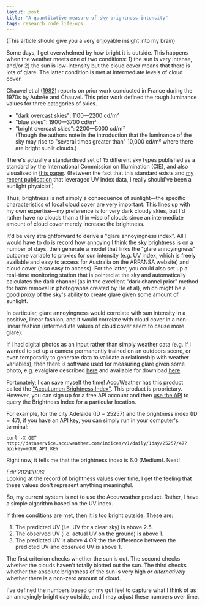 ```yaml
---  
layout: post  
title: "A quantitative measure of sky brightness intensity"  
tags: research code life-ops
---  
```


(This article should give you a very enjoyable insight into my brain)  

Some days, I get overwhelmed by how bright it is outside. This happens when the weather meets one of two conditions: 1) the sun is very intense, and/or 2) the sun is low-intensity but the cloud cover means that there is lots of glare. The latter condition is met at intermediate levels of cloud cover.  

Chauvel et al ([1982](https://journals.sagepub.com/doi/abs/10.1177/096032718201400103)) reports on prior work conducted in France during the 1970s by Aubrée and Chauvel. This prior work defined the rough luminance values for three categories of skies.  
- "dark overcast skies": 1100—2200 cd/m²  
- "blue skies": 1900—3700 cd/m²  
- "bright overcast skies": 2200—5000 cd/m²  
(Though the authors note in the introduction that the luminance of the sky may rise to "several times greater than" 10,000 cd/m² where there are bright sunlit clouds.)  

There's actually a standardised set of 15 different sky types published as a standard by the International Commission on Illumination (CIE), and also visualised in [this paper](https://www.sciencedirect.com/science/article/pii/S0038092X19312538#s0070). (Between the fact that this standard exists and [my recent publication](https://www.publish.csiro.au/sr/SR23168) that leveraged UV Index data, I really should've been a sunlight physicist!)  

Thus, brightness is not simply a consequence of sunlight—the specific characteristics of local cloud cover are very important. This lines up with my own expertise—my preference is for very dark cloudy skies, but I'd rather have no clouds than a thin wisp of clouds since an intermediate amount of cloud cover merely increase the brightness.  

It'd be very straightforward to derive a "glare annoyingness index". All I would have to do is record how annoying I think the sky brightness is on a number of days, then generate a model that links the "glare annoyingness" outcome variable to proxies for sun intensity (e.g. UV index, which is freely available and easy to access for Australia on the ARPANSA website) and cloud cover (also easy to access). For the latter, you could also set up a real-time monitoring station that is pointed at the sky and automatically calculates the dark channel (as in the excellent "dark channel prior" method for haze removal in photographs created by He et al), which might be a good proxy of the sky's ability to create glare given some amount of sunlight.  

In particular, glare annoyingness would correlate with sun intensity in a positive, linear fashion, and it would correlate with cloud cover in a non-linear fashion (intermediate values of cloud cover seem to cause more glare).  

If I had digital photos as an input rather than simply weather data (e.g. if I wanted to set up a camera permanently trained on an outdoors scene, or even temporarily to generate data to validate a relationship with weather variables), then there is software used for measuring glare given some photo, e.g. evalglare described [here](https://www.radiance-online.org/community/workshops/2014-london/presentations/day1/Wienold_glare_rad.pdf) and available for download [here](https://github.com/LBNL-ETA/Radiance/releases).  

Fortunately, I can save myself the time! AccuWeather has this product called the ["AccuLumen Brightness Index"](https://www.accuweather.com/en/press/accuweather-introduces-first-of-its-kind-brightness-index/1594355). This product is proprietary. However, you can sign up for a free API account and then [use the API](https://developer.accuweather.com/accuweather-indices-api/apis) to query the Brightness Index for a particular location.  

For example, for the city Adelaide (ID = 25257) and the brightness index (ID = 47), if you have an API key, you can simply run in your computer's terminal:    

~~~  
curl -X GET http://dataservice.accuweather.com/indices/v1/daily/1day/25257/47?apikey=YOUR_API_KEY  
~~~  

Right now, it tells me that the brightness index is 6.0 (Medium). Neat!  

*Edit 20241006:*  
Looking at the record of brightness values over time, I get the feeling that these values don't represent anything meaningful.  

So, my current system is not to use the Accuweather product. Rather, I have a simple algorithm based on the UV index.  

If three conditions are met, then it is too bright outside. These are:  
1. The predicted UV (i.e. UV for a clear sky) is above 2.5.  
2. The observed UV (i.e. actual UV on the ground) is above 1.  
3. The predicted UV is above 4 OR the the difference between the predicted UV and observed UV is above 1.  

The first criterion checks whether the sun is out. The second checks whether the clouds haven't totally blotted out the sun. The third checks whether the absolute brightness of the sun is very high *or alternatively* whether there is a non-zero amount of cloud.  

I've defined the numbers based on my gut feel to capture what I think of as an annoyingly bright day outside, and I may adjust these numbers over time.  
